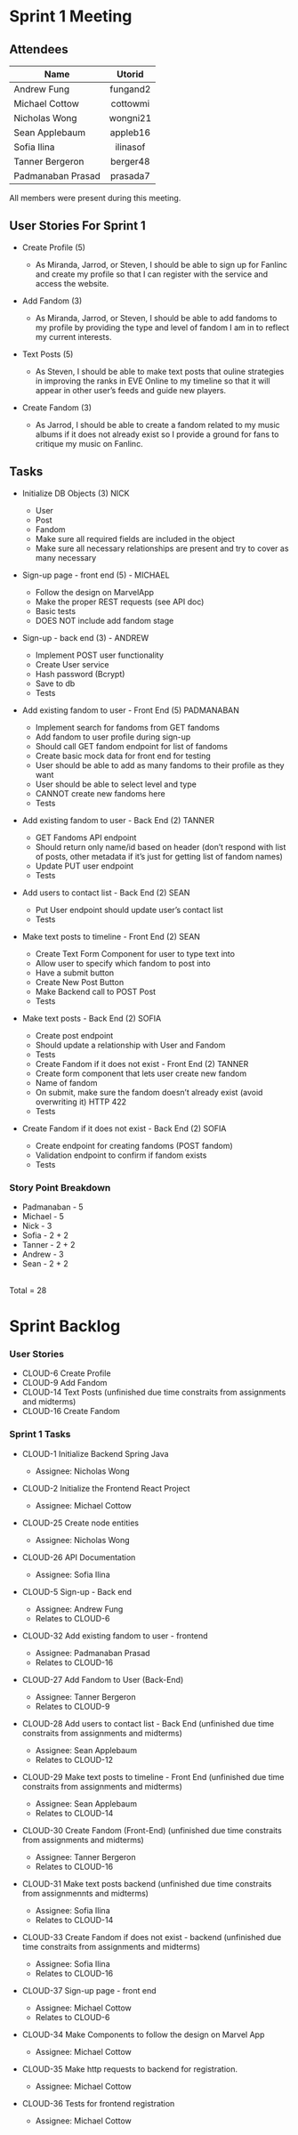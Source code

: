 # Sprint 1 Meeting

## Attendees

| Name              | Utorid       |
| ----------------- |:------------:|
| Andrew Fung       | fungand2     |
| Michael Cottow    | cottowmi     |
| Nicholas Wong     | wongni21     |
| Sean Applebaum    | appleb16     |
| Sofia Ilina       | ilinasof     |
| Tanner Bergeron   | berger48     |
| Padmanaban Prasad | prasada7     |

All members were present during this meeting.

## User Stories For Sprint 1
- Create Profile (5)
    - As Miranda, Jarrod, or Steven, I should be able to sign up for Fanlinc and create my profile so that I can 
    register with the service and access the website.

- Add Fandom (3)
    - As Miranda, Jarrod, or Steven, I should be able to add fandoms to my profile by providing the type and level of fandom I am in to reflect my current interests.

- Text Posts (5)
    - As Steven, I should be able to make text posts that ouline strategies in improving the ranks in EVE Online to my timeline so that it will appear in other user’s feeds and guide new players.

- Create Fandom (3)
    - As Jarrod, I should be able to create a fandom related to my music albums if it does not already exist so I provide a ground for fans to critique my music on Fanlinc.

## Tasks
 
* Initialize DB Objects (3) NICK
    * User
    * Post
    * Fandom
    * Make sure all required fields are included in the object
    * Make sure all necessary relationships are present and try to cover as many necessary

* Sign-up page - front end (5) - MICHAEL
    * Follow the design on MarvelApp
    * Make the proper REST requests (see API doc)
    * Basic tests
    * DOES NOT include add fandom stage

* Sign-up - back end (3) - ANDREW
    * Implement POST user functionality
    * Create User service
    * Hash password (Bcrypt)
    * Save to db
    * Tests

* Add existing fandom to user - Front End (5) PADMANABAN
    * Implement search for fandoms from GET fandoms
    * Add fandom to user profile during sign-up
    * Should call GET fandom endpoint for list of fandoms
    * Create basic mock data for front end for testing
    * User should be able to add as many fandoms to their profile as they want
    * User should be able to select level and type
    * CANNOT create new fandoms here
    * Tests

* Add existing fandom to user - Back End (2) TANNER
    * GET Fandoms API endpoint
    * Should return only name/id based on header (don’t respond with list of posts, other metadata if it’s just for getting list of fandom names)
    * Update PUT user endpoint
    * Tests

* Add users to contact list - Back End (2) SEAN
    * Put User endpoint should update user’s contact list
    * Tests

* Make text posts to timeline - Front End (2) SEAN
    * Create Text Form Component for user to type text into
    * Allow user to specify which fandom to post into
    * Have a submit button
    * Create New Post Button
    * Make Backend call to POST Post
    * Tests

* Make text posts - Back End (2) SOFIA
    * Create post endpoint
    * Should update a relationship with User and Fandom
    * Tests
    * Create Fandom if it does not exist - Front End (2) TANNER
    * Create form component that lets user create new fandom
    * Name of fandom
    * On submit, make sure the fandom doesn’t already exist (avoid overwriting it) HTTP 422
    * Tests

* Create Fandom if it does not exist - Back End (2) SOFIA
    * Create endpoint for creating fandoms (POST fandom)
    * Validation endpoint to confirm if fandom exists
    * Tests

### Story Point Breakdown
- Padmanaban - 5 
- Michael - 5
- Nick - 3
- Sofia - 2 + 2
- Tanner - 2 + 2
- Andrew - 3
- Sean - 2 + 2 <br />
<br />
Total = 28

# Sprint Backlog
### User Stories
- CLOUD-6 Create Profile
- CLOUD-9 Add Fandom
- CLOUD-14 Text Posts (unfinished due time constraits from assignments and midterms)
- CLOUD-16 Create Fandom

### Sprint 1 Tasks
- CLOUD-1 Initialize Backend Spring Java
    - Assignee: Nicholas Wong

- CLOUD-2 Initialize the Frontend React Project
    - Assignee: Michael Cottow
    
- CLOUD-25 Create node entities
    - Assignee: Nicholas Wong
    
- CLOUD-26 API Documentation
    - Assignee: Sofia Ilina
    
- CLOUD-5 Sign-up - Back end
    - Assignee: Andrew Fung
    - Relates to CLOUD-6
    
- CLOUD-32 Add existing fandom to user - frontend
    - Assignee: Padmanaban Prasad
    - Relates to CLOUD-16
    
- CLOUD-27 Add Fandom to User (Back-End)
    - Assignee: Tanner Bergeron
    - Relates to CLOUD-9
    
- CLOUD-28 Add users to contact list - Back End (unfinished due time constraits from assignments and midterms)
    - Assignee: Sean Applebaum
    - Relates to CLOUD-12
    
- CLOUD-29 Make text posts to timeline - Front End (unfinished due time constraits from assignments and midterms)
    - Assignee: Sean Applebaum
    - Relates to CLOUD-14
    
- CLOUD-30 Create Fandom (Front-End) (unfinished due time constraits from assignments and midterms)
    - Assignee: Tanner Bergeron
    - Relates to CLOUD-16
    
- CLOUD-31 Make text posts backend (unfinished due time constraits from assignmennts and midterms)
    - Assignee: Sofia Ilina
    - Relates to CLOUD-14
    
- CLOUD-33 Create Fandom if does not exist - backend (unfinished due time constraits from assignments and midterms)
    - Assignee: Sofia Ilina
    - Relates to CLOUD-16
    
- CLOUD-37 Sign-up page - front end
    - Assignee: Michael Cottow
    - Relates to CLOUD-6
    
- CLOUD-34 Make Components to follow the design on Marvel App
    - Assignee: Michael Cottow

- CLOUD-35 Make http requests to backend for registration.
    - Assignee: Michael Cottow

- CLOUD-36 Tests for frontend registration
    - Assignee: Michael Cottow
